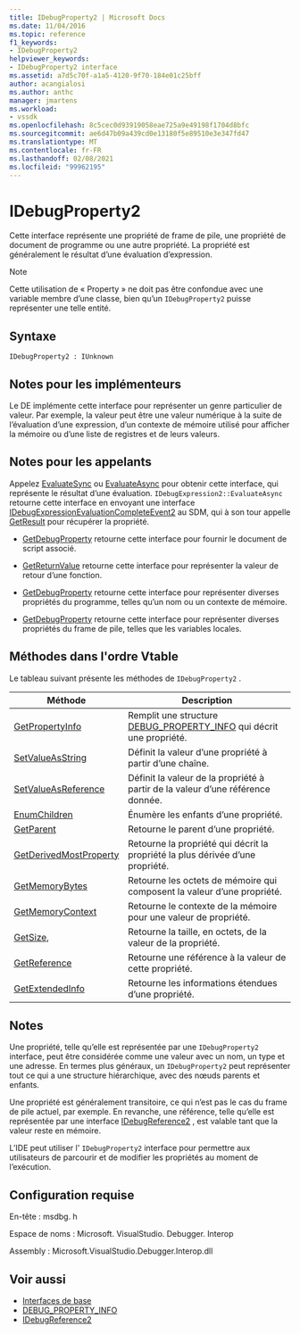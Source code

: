 ```yaml
---
title: IDebugProperty2 | Microsoft Docs
ms.date: 11/04/2016
ms.topic: reference
f1_keywords:
- IDebugProperty2
helpviewer_keywords:
- IDebugProperty2 interface
ms.assetid: a7d5c70f-a1a5-4120-9f70-184e01c25bff
author: acangialosi
ms.author: anthc
manager: jmartens
ms.workload:
- vssdk
ms.openlocfilehash: 8c5cec0d93919058eae725a9e49198f1704d8bfc
ms.sourcegitcommit: ae6d47b09a439cd0e13180f5e89510e3e347fd47
ms.translationtype: MT
ms.contentlocale: fr-FR
ms.lasthandoff: 02/08/2021
ms.locfileid: "99962195"
---
```

# <a name="idebugproperty2"></a>IDebugProperty2
Cette interface représente une propriété de frame de pile, une propriété de document de programme ou une autre propriété. La propriété est généralement le résultat d’une évaluation d’expression.

> [!NOTE]
> Cette utilisation de « Property » ne doit pas être confondue avec une variable membre d’une classe, bien qu’un `IDebugProperty2` puisse représenter une telle entité.

## <a name="syntax"></a>Syntaxe

```
IDebugProperty2 : IUnknown
```

## <a name="notes-for-implementers"></a>Notes pour les implémenteurs
 Le DE implémente cette interface pour représenter un genre particulier de valeur. Par exemple, la valeur peut être une valeur numérique à la suite de l’évaluation d’une expression, d’un contexte de mémoire utilisé pour afficher la mémoire ou d’une liste de registres et de leurs valeurs.

## <a name="notes-for-callers"></a>Notes pour les appelants
 Appelez [EvaluateSync](../../../extensibility/debugger/reference/idebugexpression2-evaluatesync.md) ou [EvaluateAsync](../../../extensibility/debugger/reference/idebugexpression2-evaluateasync.md) pour obtenir cette interface, qui représente le résultat d’une évaluation. `IDebugExpression2::EvaluateAsync` retourne cette interface en envoyant une interface [IDebugExpressionEvaluationCompleteEvent2](../../../extensibility/debugger/reference/idebugexpressionevaluationcompleteevent2.md) au SDM, qui à son tour appelle [GetResult](../../../extensibility/debugger/reference/idebugexpressionevaluationcompleteevent2-getresult.md) pour récupérer la propriété.

- [GetDebugProperty](../../../extensibility/debugger/reference/idebugpropertycreateevent2-getdebugproperty.md) retourne cette interface pour fournir le document de script associé.

- [GetReturnValue](../../../extensibility/debugger/reference/idebugreturnvalueevent2-getreturnvalue.md) retourne cette interface pour représenter la valeur de retour d’une fonction.

- [GetDebugProperty](../../../extensibility/debugger/reference/idebugprogram2-getdebugproperty.md) retourne cette interface pour représenter diverses propriétés du programme, telles qu’un nom ou un contexte de mémoire.

- [GetDebugProperty](../../../extensibility/debugger/reference/idebugstackframe2-getdebugproperty.md) retourne cette interface pour représenter diverses propriétés du frame de pile, telles que les variables locales.

## <a name="methods-in-vtable-order"></a>Méthodes dans l'ordre Vtable
 Le tableau suivant présente les méthodes de `IDebugProperty2` .

|Méthode|Description|
|------------|-----------------|
|[GetPropertyInfo](../../../extensibility/debugger/reference/idebugproperty2-getpropertyinfo.md)|Remplit une structure [DEBUG_PROPERTY_INFO](../../../extensibility/debugger/reference/debug-property-info.md) qui décrit une propriété.|
|[SetValueAsString](../../../extensibility/debugger/reference/idebugproperty2-setvalueasstring.md)|Définit la valeur d’une propriété à partir d’une chaîne.|
|[SetValueAsReference](../../../extensibility/debugger/reference/idebugproperty2-setvalueasreference.md)|Définit la valeur de la propriété à partir de la valeur d’une référence donnée.|
|[EnumChildren](../../../extensibility/debugger/reference/idebugproperty2-enumchildren.md)|Énumère les enfants d’une propriété.|
|[GetParent](../../../extensibility/debugger/reference/idebugproperty2-getparent.md)|Retourne le parent d’une propriété.|
|[GetDerivedMostProperty](../../../extensibility/debugger/reference/idebugproperty2-getderivedmostproperty.md)|Retourne la propriété qui décrit la propriété la plus dérivée d’une propriété.|
|[GetMemoryBytes](../../../extensibility/debugger/reference/idebugproperty2-getmemorybytes.md)|Retourne les octets de mémoire qui composent la valeur d’une propriété.|
|[GetMemoryContext](../../../extensibility/debugger/reference/idebugproperty2-getmemorycontext.md)|Retourne le contexte de la mémoire pour une valeur de propriété.|
|[GetSize,](../../../extensibility/debugger/reference/idebugproperty2-getsize.md)|Retourne la taille, en octets, de la valeur de la propriété.|
|[GetReference](../../../extensibility/debugger/reference/idebugproperty2-getreference.md)|Retourne une référence à la valeur de cette propriété.|
|[GetExtendedInfo](../../../extensibility/debugger/reference/idebugproperty2-getextendedinfo.md)|Retourne les informations étendues d’une propriété.|

## <a name="remarks"></a>Notes
 Une propriété, telle qu’elle est représentée par une `IDebugProperty2` interface, peut être considérée comme une valeur avec un nom, un type et une adresse. En termes plus généraux, un `IDebugProperty2` peut représenter tout ce qui a une structure hiérarchique, avec des nœuds parents et enfants.

 Une propriété est généralement transitoire, ce qui n’est pas le cas du frame de pile actuel, par exemple. En revanche, une référence, telle qu’elle est représentée par une interface [IDebugReference2](../../../extensibility/debugger/reference/idebugreference2.md) , est valable tant que la valeur reste en mémoire.

 L’IDE peut utiliser l' `IDebugProperty2` interface pour permettre aux utilisateurs de parcourir et de modifier les propriétés au moment de l’exécution.

## <a name="requirements"></a>Configuration requise
 En-tête : msdbg. h

 Espace de noms : Microsoft. VisualStudio. Debugger. Interop

 Assembly : Microsoft.VisualStudio.Debugger.Interop.dll

## <a name="see-also"></a>Voir aussi
- [Interfaces de base](../../../extensibility/debugger/reference/core-interfaces.md)
- [DEBUG_PROPERTY_INFO](../../../extensibility/debugger/reference/debug-property-info.md)
- [IDebugReference2](../../../extensibility/debugger/reference/idebugreference2.md)
